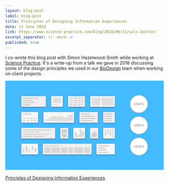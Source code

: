 ```yaml
---
layout: blog-post
label: blog-post
title: Principles of Designing Information Experiences
date: 11 June 2018
link: https://www.science-practice.com/blog/2018/06/11/uxls-boston/
excerpt_separator: <!--more-->
published: true
---
```


I co-wrote this blog post with Simon Hazelwood-Smith while working at [Science Practice](https://www.science-practice.com/). It's a write-up from a talk we gave in 2018 discussing some of the design principles we used in our [BioDesign](https://www.science-practice.com/teams/bio-design/) team when working on client projects.

![Information Hierarchy](/img/posts/11-06-2018/hierarchy-3.gif)

<!--more-->
[Principles of Designing Information Experiences](https://www.science-practice.com/blog/2018/06/11/uxls-boston/)
